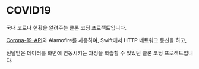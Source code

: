 # COVID19

국내 코로나 현황을 알려주는 클론 코딩 프로젝트입니다.

[Corona-19-API](https://api.corona-19.kr/)와 Alamofire를 사용하여, Swift에서 HTTP 네트워크 통신을 하고,

전달받은 데이터를 화면에 연동시키는 과정을 학습할 수 있었던 클론 코딩 프로젝트입니다.


